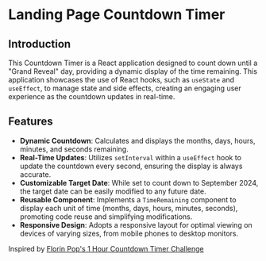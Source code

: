 # Landing Page Countdown Timer

## Introduction

This Countdown Timer is a React application designed to count down until a "Grand Reveal" day, providing a dynamic display of the time remaining. This application showcases the use of React hooks, such as `useState` and `useEffect`, to manage state and side effects, creating an engaging user experience as the countdown updates in real-time.

## Features

- **Dynamic Countdown**: Calculates and displays the months, days, hours, minutes, and seconds remaining.
- **Real-Time Updates**: Utilizes `setInterval` within a `useEffect` hook to update the countdown every second, ensuring the display is always accurate.
- **Customizable Target Date**: While set to count down to September 2024, the target date can be easily modified to any future date.
- **Reusable Component**: Implements a `TimeRemaining` component to display each unit of time (months, days, hours, minutes, seconds), promoting code reuse and simplifying modifications.
- **Responsive Design**: Adopts a responsive layout for optimal viewing on devices of varying sizes, from mobile phones to desktop monitors.

Inspired by [Florin Pop's 1 Hour Countdown Timer Challenge](https://github.com/florinpop17/10-projects-10-hours/tree/master)
